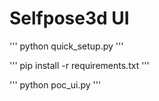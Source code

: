 # Selfpose3d UI
'''
python quick_setup.py
'''

'''
pip install -r requirements.txt
'''

'''
python poc_ui.py
'''
